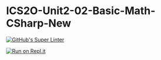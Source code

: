 # ICS2O-Unit2-02-Basic-Math-CSharp-New

[![GitHub's Super Linter](https://github.com/jaejun-lee06/ICS2O-Unit2-02-Basic-Math-CSharp-New/workflows/GitHub's%20Super%20Linter/badge.svg)](https://github.com/jaejun-lee06/ICS2O-Unit2-02-Basic-Math-CSharp-New/actions)

[![Run on Repl.it](https://repl.it/badge/github/jaejun-lee06/ICS2O-Unit2-02-Basic-Math-CSharp-New)](https://repl.it/github/jaejun-lee06/ICS2O-Unit2-02-Basic-Math-CSharp-New)
